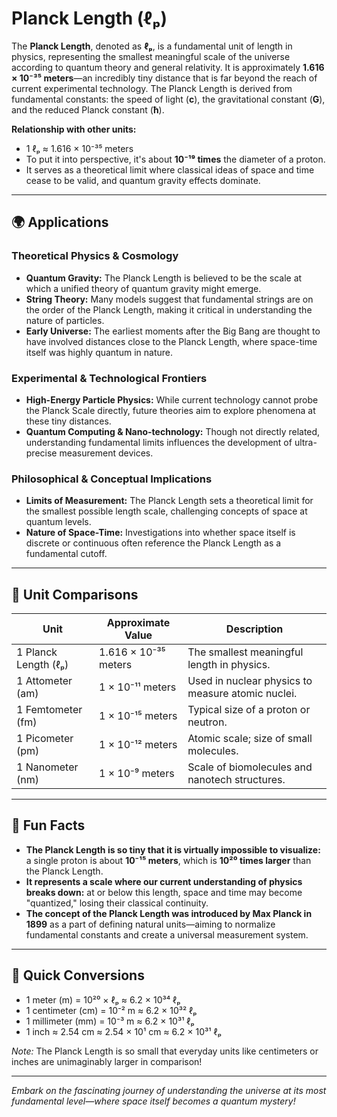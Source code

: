 # Planck Length (ℓₚ)

The **Planck Length**, denoted as **ℓₚ**, is a fundamental unit of length in physics, representing the smallest meaningful scale of the universe according to quantum theory and general relativity. It is approximately **1.616 × 10⁻³⁵ meters**—an incredibly tiny distance that is far beyond the reach of current experimental technology. The Planck Length is derived from fundamental constants: the speed of light (**c**), the gravitational constant (**G**), and the reduced Planck constant (**ħ**).

**Relationship with other units:**
- 1 ℓₚ ≈ 1.616 × 10⁻³⁵ meters
- To put it into perspective, it's about **10⁻¹⁹ times** the diameter of a proton.
- It serves as a theoretical limit where classical ideas of space and time cease to be valid, and quantum gravity effects dominate.

---

## 🌍 Applications

### Theoretical Physics & Cosmology
- **Quantum Gravity:** The Planck Length is believed to be the scale at which a unified theory of quantum gravity might emerge.
- **String Theory:** Many models suggest that fundamental strings are on the order of the Planck Length, making it critical in understanding the nature of particles.
- **Early Universe:** The earliest moments after the Big Bang are thought to have involved distances close to the Planck Length, where space-time itself was highly quantum in nature.

### Experimental & Technological Frontiers
- **High-Energy Particle Physics:** While current technology cannot probe the Planck Scale directly, future theories aim to explore phenomena at these tiny distances.
- **Quantum Computing & Nano-technology:** Though not directly related, understanding fundamental limits influences the development of ultra-precise measurement devices.

### Philosophical & Conceptual Implications
- **Limits of Measurement:** The Planck Length sets a theoretical limit for the smallest possible length scale, challenging concepts of space at quantum levels.
- **Nature of Space-Time:** Investigations into whether space itself is discrete or continuous often reference the Planck Length as a fundamental cutoff.

---

## 📏 Unit Comparisons

| Unit                  | Approximate Value | Description                                               |
|-----------------------|---------------------|-----------------------------------------------------------|
| 1 Planck Length (ℓₚ) | 1.616 × 10⁻³⁵ meters | The smallest meaningful length in physics.               |
| 1 Attometer (am)      | 1 × 10⁻¹¹ meters  | Used in nuclear physics to measure atomic nuclei.        |
| 1 Femtometer (fm)    | 1 × 10⁻¹⁵ meters  | Typical size of a proton or neutron.                     |
| 1 Picometer (pm)      | 1 × 10⁻¹² meters  | Atomic scale; size of small molecules.                   |
| 1 Nanometer (nm)      | 1 × 10⁻⁹ meters   | Scale of biomolecules and nanotech structures.          |

---

## 🌟 Fun Facts

- **The Planck Length is so tiny that it is virtually impossible to visualize:** a single proton is about **10⁻¹⁵ meters**, which is **10²⁰ times larger** than the Planck Length.
- **It represents a scale where our current understanding of physics breaks down:** at or below this length, space and time may become "quantized," losing their classical continuity.
- **The concept of the Planck Length was introduced by Max Planck in 1899** as a part of defining natural units—aiming to normalize fundamental constants and create a universal measurement system.

---

## 🔄 Quick Conversions

- 1 meter (m) = 10²⁰ × ℓₚ ≈ 6.2 × 10³⁴ ℓₚ
- 1 centimeter (cm) = 10⁻² m ≈ 6.2 × 10³² ℓₚ
- 1 millimeter (mm) = 10⁻³ m ≈ 6.2 × 10³¹ ℓₚ
- 1 inch ≈ 2.54 cm ≈ 2.54 × 10¹ cm ≈ 6.2 × 10³¹ ℓₚ

*Note:* The Planck Length is so small that everyday units like centimeters or inches are unimaginably larger in comparison!

---

*Embark on the fascinating journey of understanding the universe at its most fundamental level—where space itself becomes a quantum mystery!*
